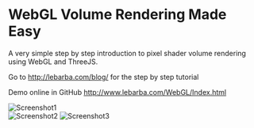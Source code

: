 WebGL Volume Rendering Made Easy
====================
A very simple step by step introduction to pixel shader volume rendering using WebGL and ThreeJS.

Go to  http://lebarba.com/blog/ for the step by step tutorial

Demo online in GitHub http://www.lebarba.com/WebGL/Index.html


![Screenshot1](https://raw.githubusercontent.com/lebarba/WebGLVolumeRendering/master/Web/img/Bonsai.jpg)    
![Screenshot2](https://raw.githubusercontent.com/lebarba/WebGLVolumeRendering/master/Web/img/Foot.jpg)    ![Screenshot3](https://raw.githubusercontent.com/lebarba/WebGLVolumeRendering/master/Web/img/Teapot.jpg)    


